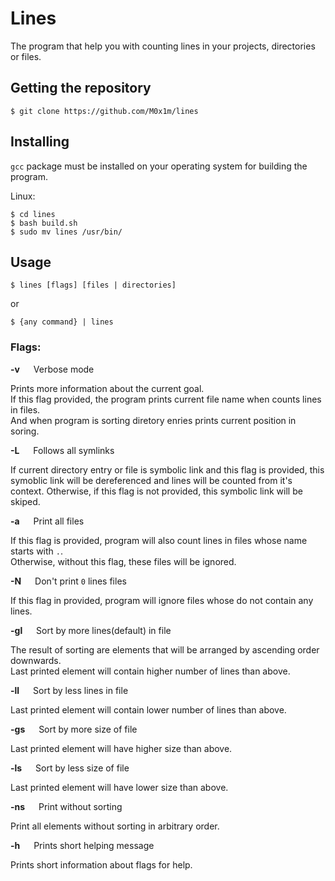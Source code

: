 # Lines

The program that help you with counting lines in your projects, directories or files.

## Getting the repository

```console
$ git clone https://github.com/M0x1m/lines
```

## Installing

`gcc` package must be installed on your operating system for building the program.

Linux:

```console
$ cd lines
$ bash build.sh
$ sudo mv lines /usr/bin/
```

## Usage

```
$ lines [flags] [files | directories]
```
or
```
$ {any command} | lines
```
### Flags:

__-v__ &emsp; Verbose mode

Prints more information about the current goal.\
If this flag provided, the program prints current file name when counts lines in files.\
And when program is sorting diretory enries prints current position in soring.

__-L__ &emsp; Follows all symlinks

If current directory entry or file is symbolic link and this flag is provided, this symoblic link will be dereferenced and lines will be counted from it's context. Otherwise, if this flag is not provided, this symbolic link will be skiped.

__-a__ &emsp; Print all files

If this flag is provided, program will also count lines in files whose name starts with `.`.\
Otherwise, without this flag, these files will be ignored.

__-N__ &emsp; Don't print `0` lines files

If this flag in provided, program will ignore files whose do not contain any lines.

__-gl__ &emsp; Sort by more lines(default) in file

The result of sorting are elements that will be arranged by ascending order downwards.\
Last printed element will contain higher number of lines than above.

__-ll__ &emsp; Sort by less lines in file

Last printed element will contain lower number of lines than above.

__-gs__ &emsp; Sort by more size of file

Last printed element will have higher size than above.

__-ls__ &emsp; Sort by less size of file

Last printed element will have lower size than above.

__-ns__ &emsp; Print without sorting

Print all elements without sorting in arbitrary order.

__-h__ &emsp; Prints short helping message

Prints short information about flags for help.
